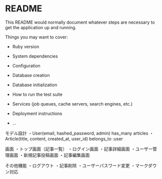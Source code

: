# README

This README would normally document whatever steps are necessary to get the
application up and running.

Things you may want to cover:

* Ruby version

* System dependencies

* Configuration

* Database creation

* Database initialization

* How to run the test suite

* Services (job queues, cache servers, search engines, etc.)

* Deployment instructions

* ...

モデル設計
・User(email, hashed_password, admin) has_many articles
・Article(title, content, created_at, user_id) belongs_to :user

画面
・トップ画面（記事一覧）
・ログイン画面
・記事詳細画面
・ユーザー管理画面
・新規記事投稿画面
・記事編集画面

その他機能
・ログアウト
・記事削除
・ユーザーパスワード変更
・マークダウン対応

